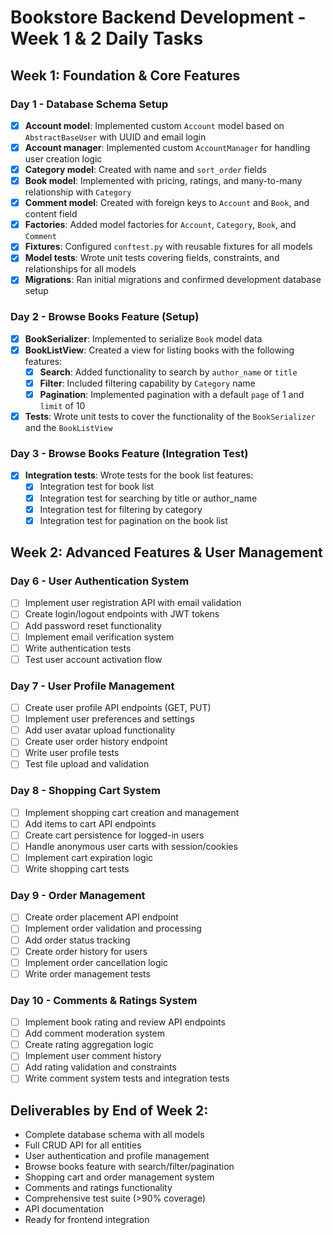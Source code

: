 # Bookstore Backend Development - Week 1 & 2 Daily Tasks

## Week 1: Foundation & Core Features

### Day 1 - Database Schema Setup
- [X] **Account model**: Implemented custom `Account` model based on `AbstractBaseUser` with UUID and email login
- [X] **Account manager**: Implemented custom `AccountManager` for handling user creation logic
- [X] **Category model**: Created with name and `sort_order` fields
- [X] **Book model**: Implemented with pricing, ratings, and many-to-many relationship with `Category`
- [X] **Comment model**: Created with foreign keys to `Account` and `Book`, and content field
- [X] **Factories**: Added model factories for `Account`, `Category`, `Book`, and `Comment`
- [X] **Fixtures**: Configured `conftest.py` with reusable fixtures for all models
- [X] **Model tests**: Wrote unit tests covering fields, constraints, and relationships for all models
- [X] **Migrations**: Ran initial migrations and confirmed development database setup

### Day 2 - Browse Books Feature (Setup)
- [X] **BookSerializer**: Implemented to serialize `Book` model data
- [X] **BookListView**: Created a view for listing books with the following features:
    - [X] **Search**: Added functionality to search by `author_name` or `title`
    - [X] **Filter**: Included filtering capability by `Category` name
    - [X] **Pagination**: Implemented pagination with a default `page` of 1 and `limit` of 10
- [X] **Tests**: Wrote unit tests to cover the functionality of the `BookSerializer` and the `BookListView`

### Day 3 - Browse Books Feature (Integration Test)
- [X] **Integration tests**: Wrote tests for the book list features:
    - [X] Integration test for book list
    - [X] Integration test for searching by title or author_name
    - [X] Integration test for filtering by category
    - [X] Integration test for pagination on the book list

## Week 2: Advanced Features & User Management

### Day 6 - User Authentication System
- [ ] Implement user registration API with email validation
- [ ] Create login/logout endpoints with JWT tokens
- [ ] Add password reset functionality
- [ ] Implement email verification system
- [ ] Write authentication tests
- [ ] Test user account activation flow

### Day 7 - User Profile Management
- [ ] Create user profile API endpoints (GET, PUT)
- [ ] Implement user preferences and settings
- [ ] Add user avatar upload functionality
- [ ] Create user order history endpoint
- [ ] Write user profile tests
- [ ] Test file upload and validation

### Day 8 - Shopping Cart System
- [ ] Implement shopping cart creation and management
- [ ] Add items to cart API endpoints
- [ ] Create cart persistence for logged-in users
- [ ] Handle anonymous user carts with session/cookies
- [ ] Implement cart expiration logic
- [ ] Write shopping cart tests

### Day 9 - Order Management
- [ ] Create order placement API endpoint
- [ ] Implement order validation and processing
- [ ] Add order status tracking
- [ ] Create order history for users
- [ ] Implement order cancellation logic
- [ ] Write order management tests

### Day 10 - Comments & Ratings System
- [ ] Implement book rating and review API endpoints
- [ ] Add comment moderation system
- [ ] Create rating aggregation logic
- [ ] Implement user comment history
- [ ] Add rating validation and constraints
- [ ] Write comment system tests and integration tests

## Deliverables by End of Week 2:
- Complete database schema with all models
- Full CRUD API for all entities
- User authentication and profile management
- Browse books feature with search/filter/pagination
- Shopping cart and order management system
- Comments and ratings functionality
- Comprehensive test suite (>90% coverage)
- API documentation
- Ready for frontend integration
